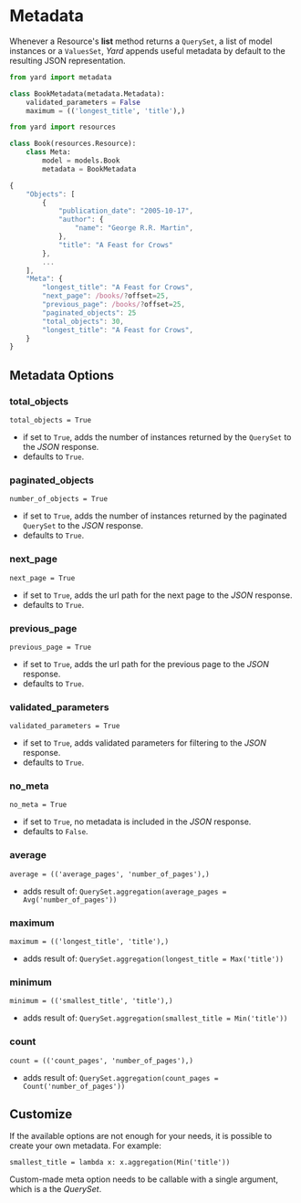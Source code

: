 # Metadata

Whenever a Resource's **list** method returns a `QuerySet`, a list of model instances or a `ValuesSet`, *Yard* appends useful metadata by default to the resulting JSON representation.


```python  
from yard import metadata

class BookMetadata(metadata.Metadata): 
    validated_parameters = False
    maximum = (('longest_title', 'title'),)
```

```python 
from yard import resources

class Book(resources.Resource):
    class Meta:
        model = models.Book
        metadata = BookMetadata
```

```javascript
{
    "Objects": [
        {
            "publication_date": "2005-10-17", 
            "author": {
                "name": "George R.R. Martin", 
            }, 
            "title": "A Feast for Crows"
        }, 
        ...
    ], 
    "Meta": {
        "longest_title": "A Feast for Crows",
        "next_page": /books/?offset=25,
        "previous_page": /books/?offset=25,
        "paginated_objects": 25
        "total_objects": 30, 
        "longest_title": "A Feast for Crows",
    }
}
```


## Metadata Options


### total_objects

    total_objects = True

- if set to `True`, adds the number of instances returned by the `QuerySet` to the *JSON* response.
- defaults to `True`.

### paginated_objects

    number_of_objects = True

- if set to `True`, adds the number of instances returned by the paginated `QuerySet` to the *JSON* response.
- defaults to `True`.

### next_page

    next_page = True

- if set to `True`, adds the url path for the next page to the *JSON* response.
- defaults to `True`.

### previous_page

    previous_page = True

- if set to `True`, adds the url path for the previous page to the *JSON* response.
- defaults to `True`.

### validated_parameters

    validated_parameters = True

- if set to `True`, adds validated parameters for filtering to the *JSON* response. 
- defaults to `True`.

### no_meta

    no_meta = True

- if set to `True`, no metadata is included in the *JSON* response.
- defaults to `False`.

### average

    average = (('average_pages', 'number_of_pages'),)
    
- adds result of: `QuerySet.aggregation(average_pages = Avg('number_of_pages'))`

### maximum

    maximum = (('longest_title', 'title'),)
    
- adds result of: `QuerySet.aggregation(longest_title = Max('title'))`

### minimum

    minimum = (('smallest_title', 'title'),)
    
- adds result of: `QuerySet.aggregation(smallest_title = Min('title'))`
    
### count

    count = (('count_pages', 'number_of_pages'),)

- adds result of: `QuerySet.aggregation(count_pages = Count('number_of_pages'))`


## Customize

If the available options are not enough for your needs, it is possible to create your own metadata. For example:

    smallest_title = lambda x: x.aggregation(Min('title'))
    
Custom-made meta option needs to be callable with a single argument, which is a the *QuerySet*.
